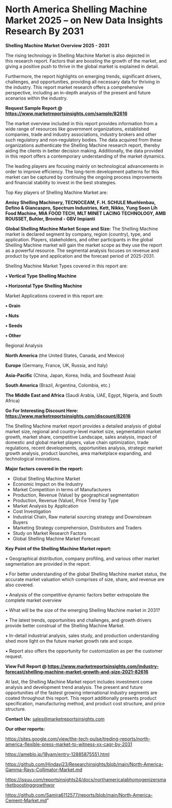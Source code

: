 # North America Shelling Machine Market 2025 – on New Data Insights Research By 2031

<Strong> Shelling Machine Market Overview 2025 - 2031</strong>

The rising technology in Shelling Machine Market is also depicted in this research report. Factors that are boosting the growth of the market, and giving a positive push to thrive in the global market is explained in detail.

Furthermore, the report highlights on emerging trends, significant drivers, challenges, and opportunities, providing all necessary data for thriving in the industry. This report market research offers a comprehensive perspective, including an in-depth analysis of the present and future scenarios within the industry.

<strong>Request Sample Report @ <a href=https://www.marketreportsinsights.com/sample/82616>https://www.marketreportsinsights.com/sample/82616</a></strong>

The market overview included in this report provides information from a wide range of resources like government organizations, established companies, trade and industry associations, industry brokers and other such regulatory and non-regulatory bodies. The data acquired from these organizations authenticate the Shelling Machine research report, thereby aiding the clients in better decision making. Additionally, the data provided in this report offers a contemporary understanding of the market dynamics.

The leading players are focusing mainly on technological advancements in order to improve efficiency. The long-term development patterns for this market can be captured by continuing the ongoing process improvements and financial stability to invest in the best strategies.

Top Key players of Shelling Machine Market are:

<strong>Amisy Shelling Machinery, TECNOCEAM, F. H. SCHULE Muehlenbau, Defino & Giancaspro, Spectrum Industries, Kett, Nikko, Yung Soon Lih Food Machine, MIA FOOD TECH, MLT MINET LACING TECHNOLOGY, AMB ROUSSET, Buhler, Brovind - GBV Impianti</strong>

<strong><b>Global Shelling Machine Market Scope and Size:</b></strong>
The Shelling Machine market is declared segment by company, region (country), type, and application. Players, stakeholders, and other participants in the global Shelling Machine market will gain the market scope as they use the report as a powerful resource. The segmental analysis focuses on revenue and product by type and application and the forecast period of 2025-2031.

Shelling Machine Market Types covered in this report are:

<strong>• Vertical Type Shelling Machine

• Horizontal Type Shelling Machine</strong>

Market Applications covered in this report are:

<strong>• Grain

• Nuts

• Seeds

• Other</strong> 

Regional Analysis

<strong>North America</strong> (the United States, Canada, and Mexico)

<strong>Europe</strong> (Germany, France, UK, Russia, and Italy)

<strong>Asia-Pacific</strong> (China, Japan, Korea, India, and Southeast Asia)

<strong>South America</strong> (Brazil, Argentina, Colombia, etc.)

<strong>The Middle East and Africa</strong> (Saudi Arabia, UAE, Egypt, Nigeria, and South Africa)

<strong>Go For Interesting Discount Here: <a href=https://www.marketreportsinsights.com/discount/82616>https://www.marketreportsinsights.com/discount/82616</a></strong>

The Shelling Machine market report provides a detailed analysis of global market size, regional and country-level market size, segmentation market growth, market share, competitive Landscape, sales analysis, impact of domestic and global market players, value chain optimization, trade regulations, recent developments, opportunities analysis, strategic market growth analysis, product launches, area marketplace expanding, and technological innovations.

<strong><b>Major factors covered in the report:</b></strong>
<ul>
  <li>Global Shelling Machine Market </li>
  <li>Economic Impact on the Industry</li>
  <li>Market Competition in terms of Manufacturers</li>
  <li>Production, Revenue (Value) by geographical segmentation</li>
  <li>Production, Revenue (Value), Price Trend by Type</li>
  <li>Market Analysis by Application</li>
  <li>Cost Investigation</li>
  <li>Industrial Chain, Raw material sourcing strategy and Downstream Buyers</li>
  <li>Marketing Strategy comprehension, Distributors and Traders</li>
  <li>Study on Market Research Factors</li>
  <li>Global Shelling Machine Market Forecast</li>
</ul>

<strong><b>Key Point of the Shelling Machine Market report:</b></strong>

• Geographical distribution, company profiling, and various other market segmentation are provided in the report.

• For better understanding of the global Shelling Machine market status, the accurate market valuation which comprises of size, share, and revenue are also covered.

• Analysis of the competitive dynamic factors better extrapolate the complete market overview

• What will be the size of the emerging Shelling Machine market in 2031?

• The latest trends, opportunities and challenges, and growth drivers provide better construal of the Shelling Machine Market.

• In-detail industrial analysis, sales study, and production understanding shed more light on the future market growth rate and scope.

• Report also offers the opportunity for customization as per the customer request.

<strong><b>View Full Report @ <a href=https://www.marketreportsinsights.com/industry-forecast/shelling-machine-market-growth-and-size-2021-82616>https://www.marketreportsinsights.com/industry-forecast/shelling-machine-market-growth-and-size-2021-82616</a></b></strong>


At last, the Shelling Machine Market report includes investment come analysis and development trend analysis. The present and future opportunities of the fastest growing international industry segments are coated throughout this report. This report additionally presents product specification, manufacturing method, and product cost structure, and price structure.

<strong>Contact Us:</strong>
sales@marketreportsinsights.com

<strong>Our other reports:</strong>

<a href=https://sites.google.com/view/the-tech-pulse/treding-reports/north-america-flexible-press-market-to-witness-xx-cagr-by-2031>https://sites.google.com/view/the-tech-pulse/treding-reports/north-america-flexible-press-market-to-witness-xx-cagr-by-2031</a>

<a href=https://ameblo.jp/18yam/entry-12885875551.html>https://ameblo.jp/18yam/entry-12885875551.html</a>

<a href=https://github.com/Hindavi23/Researchinsights/blob/main/North-America-Gamma-Rays-Collimator-Market.md>https://github.com/Hindavi23/Researchinsights/blob/main/North-America-Gamma-Rays-Collimator-Market.md</a>

<a href=https://issuu.com/reportsinsights24/docs/northamericalabhomogenizersmarketboostinggrowthwor>https://issuu.com/reportsinsights24/docs/northamericalabhomogenizersmarketboostinggrowthwor</a>

<a href=https://github.com/Samira6112577/reports/blob/main/North-America-Cement-Market.md>https://github.com/Samira6112577/reports/blob/main/North-America-Cement-Market.md</a>"
